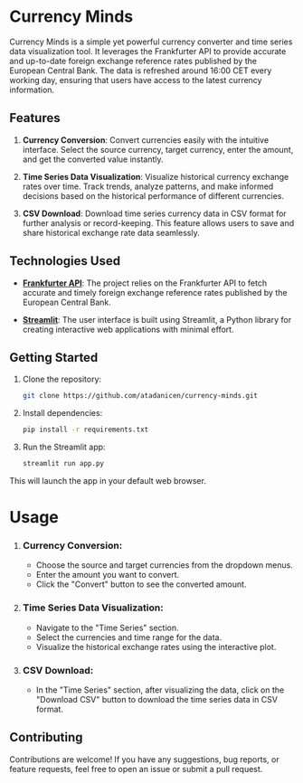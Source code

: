 # Currency Minds

Currency Minds is a simple yet powerful currency converter and time series data visualization tool. It leverages the Frankfurter API to provide accurate and up-to-date foreign exchange reference rates published by the European Central Bank. The data is refreshed around 16:00 CET every working day, ensuring that users have access to the latest currency information.

## Features

1. **Currency Conversion**: Convert currencies easily with the intuitive interface. Select the source currency, target currency, enter the amount, and get the converted value instantly.

2. **Time Series Data Visualization**: Visualize historical currency exchange rates over time. Track trends, analyze patterns, and make informed decisions based on the historical performance of different currencies.

3. **CSV Download**: Download time series currency data in CSV format for further analysis or record-keeping. This feature allows users to save and share historical exchange rate data seamlessly.

## Technologies Used

- **[Frankfurter API](https://www.frankfurter.app)**: The project relies on the Frankfurter API to fetch accurate and timely foreign exchange reference rates published by the European Central Bank.

- **[Streamlit](https://streamlit.io)**: The user interface is built using Streamlit, a Python library for creating interactive web applications with minimal effort.

## Getting Started

1. Clone the repository:

   ```bash
   git clone https://github.com/atadanicen/currency-minds.git
2. Install dependencies:
    ```bash
    pip install -r requirements.txt
3. Run the Streamlit app:
     ```bash
    streamlit run app.py
This will launch the app in your default web browser.

# Usage

1. ### Currency Conversion:
    - Choose the source and target currencies from the dropdown menus.
    - Enter the amount you want to convert.
    - Click the "Convert" button to see the converted amount.
2. ### Time Series Data Visualization:
    - Navigate to the "Time Series" section.
    - Select the currencies and time range for the data.
    - Visualize the historical exchange rates using the interactive plot.
3. ### CSV Download:
    - In the "Time Series" section, after visualizing the data, click on the "Download CSV" button to download the time series data in CSV format.

## Contributing
Contributions are welcome! If you have any suggestions, bug reports, or feature requests, feel free to open an issue or submit a pull request.